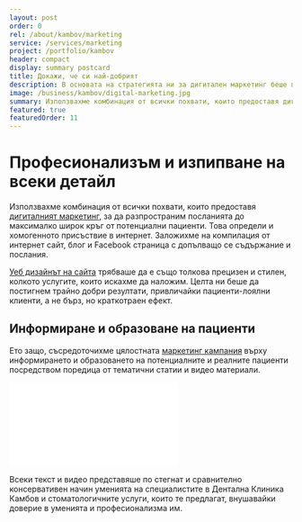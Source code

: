 ```yaml
---
layout: post
order: 0
rel: /about/kambov/marketing
service: /services/marketing
project: /portfolio/kambov
header: compact
display: summary postcard
title: Докажи, че си най-добрият
description: В основата на стратегията ни за дигитален маркетинг беше представянето на Дентална Клиника Камбов като място с добри специалисти и изграждането на доверие от страна на потенциалните пациенти.
image: /business/kambov/digital-marketing.jpg
summary: Използвахме комбинация от всички похвати, които предоставя дигиталният маркетинг, за да разпространим посланията до максималко широк кръг от потенциални пациенти. Това определи и хомогенното присъствие в интернет. Заложихме на компилация от интернет сайт, блог и Facebook страница с допълващо се съдържание и послания.
featured: true
featuredOrder: 11
---
```

# Професионализъм и изпипване на всеки детайл
Използвахме комбинация от всички похвати, които предоставя [дигиталният маркетинг](./../../маркетинг/дигитална-маркетинг-стратегия.html), за да разпространим посланията до максималко широк кръг от потенциални пациенти. Това определи и хомогенното присъствие в интернет. Заложихме на компилация от интернет сайт, блог и Facebook страница с допълващо се съдържание и послания.

[Уеб дизайнът на сайта](./../../маркетинг/уеб-дизайн.html) трябваше да е също толкова прецизен и стилен, колкото услугите, които искахме да наложим. Целта ни беше да постигнем трайно добри резултати, привличайки пациенти-лоялни клиенти, а не бърз, но краткотраен ефект. 

## Информиране и образоване на пациенти
Ето защо, съсредоточихме цялостната [маркетинг кампания](./../../маркетинг/дигитална-маркетинг-стратегия.html) върху информирането и образоването на потенциалните и реалните пациенти посредством поредица от тематични статии и видео материали. 

<iframe  data-aspect="0.5625" src="//www.youtube.com/embed/Glh-CerMXdM?rel=0" frameborder="0" allowfullscreen></iframe>

Всеки текст и видео представяше по стегнат и сравнително консервативен начин уменията на специалистите в Дентална Клиника Камбов и стоматологичните услуги, които те предлагат, внушавайки доверие в уменията и професионализма им.
